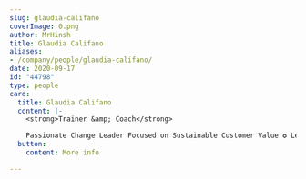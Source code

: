 ```yaml
---
slug: glaudia-califano
coverImage: 0.png
author: MrHinsh
title: Glaudia Califano
aliases:
- /company/people/glaudia-califano/
date: 2020-09-17
id: "44798"
type: people
card:
  title: Glaudia Califano
  content: |-
    <strong>Trainer &amp; Coach</strong>

    Passionate Change Leader Focused on Sustainable Customer Value ✪ Leader, Author, &amp; Speaker ✪ Scrum (PST) &amp; Kanban (PKT) Trainer
  button:
    content: More info

---
```













